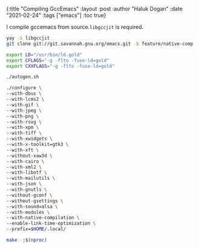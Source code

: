 {:title "Compiling GccEmacs"
 :layout :post
 :author "Haluk Dogan"
 :date "2021-02-24"
 :tags  ["emacs"]
 :toc true}

I compile gccemacs from source.`libgccjit` is required.

```bash
yay -S libgccjit
git clone git://git.savannah.gnu.org/emacs.git -b feature/native-comp

export LD="/usr/bin/ld.gold"
export CFLAGS="-g -flto -fuse-ld=gold"
export CXXFLAGS="-g -flto -fuse-ld=gold"

./autogen.sh

./configure \
--with-dbus \
--with-lcms2 \
--with-gif \
--with-jpeg \
--with-png \
--with-rsvg \
--with-xpm \
--with-tiff \
--with-xwidgets \
--with-x-toolkit=gtk3 \
--with-xft \
--without-xaw3d \
--with-cairo \
--with-xml2 \
--with-libotf \
--with-mailutils \
--with-json \
--with-gnutls \
--without-gconf \
--without-gsettings \
--with-sound=alsa \
--with-modules \
--with-native-compilation \
--enable-link-time-optimization \
--prefix=$HOME/.local/

make -j$(nproc)
```
